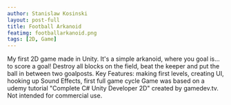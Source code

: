 ```yaml
---
author: Stanislaw Kosinski
layout: post-full
title: Football Arkanoid
featimg: footballarkanoid.png
tags: [2D, Game]
---
```


My first 2D game made in Unity. It's a simple arkanoid, where you goal is... to score a goal! Destroy all blocks on the field, beat the keeper and put the ball in between two goalposts.
Key Features: making first levels, creating UI, hooking up Sound Effects, first full game cycle
Game was based on a udemy tutorial "Complete C# Unity Developer 2D" created by gamedev.tv.
Not intended for commercial use.
